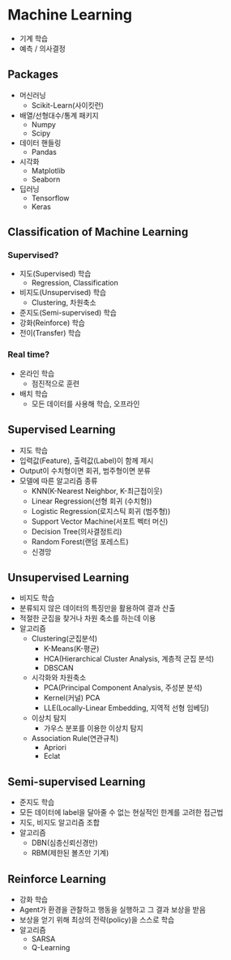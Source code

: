 # Machine Learning

- 기계 학습
- 예측 / 의사결정

## Packages

- 머신러닝
  - Scikit-Learn(사이킷런)
- 배열/선형대수/통계 패키지
  - Numpy
  - Scipy
- 데이터 핸들링
  - Pandas
- 시각화
  - Matplotlib
  - Seaborn
- 딥러닝
  - Tensorflow
  - Keras

## Classification of Machine Learning

### Supervised?

- 지도(Supervised) 학습
  - Regression, Classification
- 비지도(Unsupervised) 학습
  - Clustering, 차원축소
- 준지도(Semi-supervised) 학습
- 강화(Reinforce) 학습
- 전이(Transfer) 학습

### Real time?

- 온라인 학습
  - 점진적으로 훈련
- 배치 학습
  - 모든 데이터를 사용해 학습, 오프라인

## Supervised Learning

- 지도 학습
- 입력값(Feature), 출력값(Label)이 함께 제시
- Output이 수치형이면 회귀, 범주형이면 분류
- 모델에 따른 알고리즘 종류
  - KNN(K-Nearest Neighbor, K-최근접이웃)
  - Linear Regression(선형 회귀 (수치형))
  - Logistic Regression(로지스틱 회귀 (범주형))
  - Support Vector Machine(서포트 벡터 머신)
  - Decision Tree(의사결정트리)
  - Random Forest(랜덤 포레스트)
  - 신경망

## Unsupervised Learning

- 비지도 학습
- 분류되지 않은 데이터의 특징만을 활용하여 결과 산출
- 적절한 군집을 찾거나 차원 축소를 하는데 이용
- 알고리즘
  - Clustering(군집분석)
    - K-Means(K-평균)
    - HCA(Hierarchical Cluster Analysis, 계층적 군집 분석)
    - DBSCAN
  - 시각화와 차원축소
    - PCA(Principal Component Analysis, 주성분 분석)
    - Kernel(커널) PCA
    - LLE(Locally-Linear Embedding, 지역적 선형 임베딩)
  - 이상치 탐지
    - 가우스 분포를 이용한 이상치 탐지
  - Association Rule(연관규칙)
    - Apriori
    - Eclat

## Semi-supervised Learning

- 준지도 학습
- 모든 데이터에 label을 달아줄 수 없는 현실적인 한계를 고려한 접근법
- 지도, 비지도 알고리즘 조합
- 알고리즘
  - DBN(심층신뢰신경만)
  - RBM(제한된 볼츠만 기계)

## Reinforce Learning

- 강화 학습
- Agent가 환경을 관찰하고 행동을 실행하고 그 결과 보상을 받음
- 보상을 얻기 위해 최상의 전략(policy)을 스스로 학습
- 알고리즘
  - SARSA
  - Q-Learning

